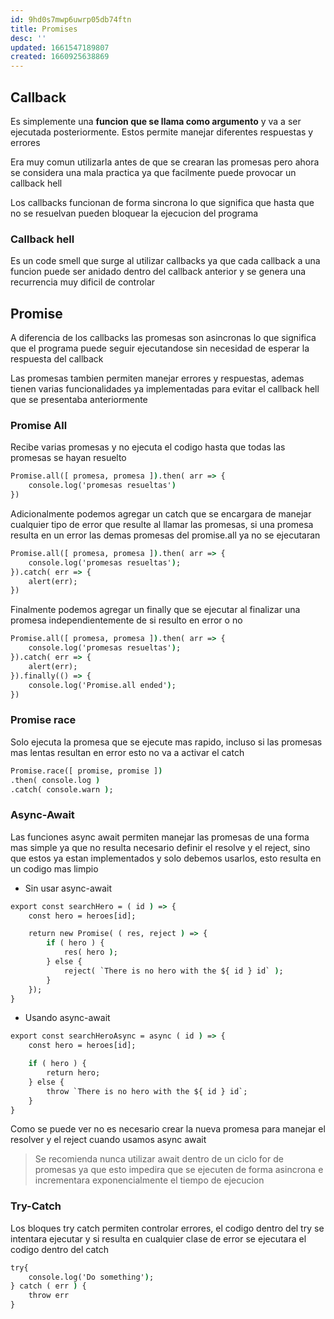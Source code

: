 ```yaml
---
id: 9hd0s7mwp6uwrp05db74ftn
title: Promises
desc: ''
updated: 1661547189807
created: 1660925638869
---
```


## Callback

Es simplemente una **funcion que se llama como argumento** y va a ser ejecutada posteriormente. Estos permite manejar diferentes respuestas y errores

Era muy comun utilizarla antes de que se crearan las promesas pero ahora se considera una mala practica ya que facilmente puede provocar un callback hell

Los callbacks funcionan de forma sincrona lo que significa que hasta que no se resuelvan pueden bloquear la ejecucion del programa

### Callback hell

Es un code smell que surge al utilizar callbacks ya que cada callback a una funcion puede ser anidado dentro del callback anterior y se genera una recurrencia muy dificil de controlar

## Promise

A diferencia de los callbacks las promesas son asincronas lo que significa que el programa puede seguir ejecutandose sin necesidad de esperar la respuesta del callback

Las promesas tambien permiten manejar errores y respuestas, ademas tienen varias funcionalidades ya implementadas para evitar el callback hell que se presentaba anteriormente

### Promise All

Recibe varias promesas y no ejecuta el codigo hasta que todas las promesas se hayan resuelto

```cmd
Promise.all([ promesa, promesa ]).then( arr => {
    console.log('promesas resueltas')
})
```

Adicionalmente podemos agregar un catch que se encargara de manejar cualquier tipo de error que resulte al llamar las promesas, si una promesa resulta en un error las demas promesas del promise.all ya no se ejecutaran

```cmd
Promise.all([ promesa, promesa ]).then( arr => {
    console.log('promesas resueltas');
}).catch( err => {
    alert(err);
})
```

Finalmente podemos agregar un finally que se ejecutar al finalizar una promesa independientemente de si resulto en error o no

```cmd
Promise.all([ promesa, promesa ]).then( arr => {
    console.log('promesas resueltas');
}).catch( err => {
    alert(err);
}).finally(() => {
    console.log('Promise.all ended');
})
```

### Promise race

Solo ejecuta la promesa que se ejecute mas rapido, incluso si las promesas mas lentas resultan en error esto no va a activar el catch

```cmd
Promise.race([ promise, promise ])
.then( console.log )
.catch( console.warn );
```


### Async-Await

Las funciones async await permiten manejar las promesas de una forma mas simple ya que no resulta necesario definir el resolve y el reject, sino que estos ya estan implementados y solo debemos usarlos, esto resulta en un codigo mas limpio

* Sin usar async-await

```cmd
export const searchHero = ( id ) => {
    const hero = heroes[id];

    return new Promise( ( res, reject ) => {
        if ( hero ) {
            res( hero );
        } else {
            reject( `There is no hero with the ${ id } id` );
        }
    });
}
```

* Usando async-await
```cmd
export const searchHeroAsync = async ( id ) => {
    const hero = heroes[id];

    if ( hero ) {
        return hero;
    } else {
        throw `There is no hero with the ${ id } id`;
    }
}
```

Como se puede ver no es necesario crear la nueva promesa para manejar el resolver y el reject cuando usamos async await

>Se recomienda nunca utilizar await dentro de un ciclo for de promesas ya que esto impedira que se ejecuten de forma asincrona e incrementara exponencialmente el tiempo de ejecucion 

### Try-Catch

Los bloques try catch permiten controlar errores, el codigo dentro del try se intentara ejecutar y si resulta en cualquier clase de error se ejecutara el codigo dentro del catch

```cmd
try{
    console.log('Do something');
} catch ( err ) {
    throw err
}
```

